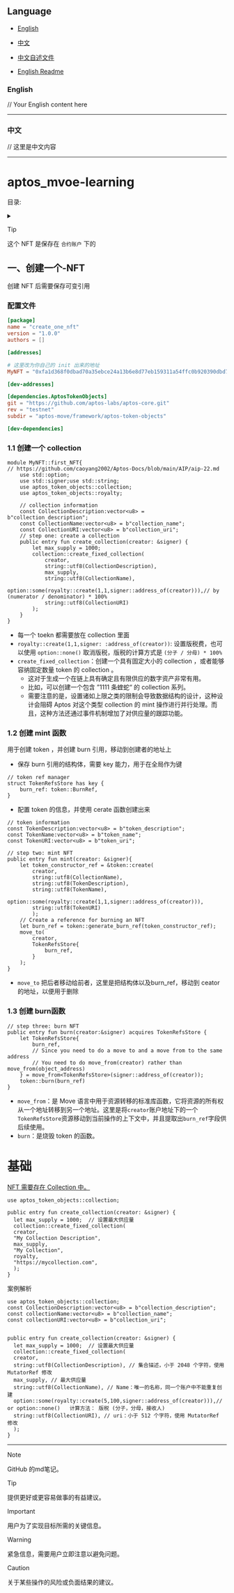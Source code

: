 ## Language

- [English](#english)
- [中文](#中文)

- [中文自述文件](Docs/zh/README_zh.md)
- [English Readme](Docs/en/README.md)

### English

// Your English content here

---

### 中文

// 这里是中文内容


---

# aptos_mvoe-learning


目录: 
<details>
<summary>
</summary>

- [创建第一个-NFT](#一创建一个-nft) : 一个简单功能的 NFT mnt 合约, 一次只能创建一个, 并且不能重复创建, 没有错误处理

-
</details>


> [!TIP]
> 这个 NFT 是保存在 `合约账户` 下的

## 一、创建一个-NFT

创建 NFT 后需要保存可变引用

### 配置文件
```toml
[package]
name = "create_one_nft"
version = "1.0.0"
authors = []

[addresses]

# 这里改为你自己的 init 出来的地址
MyNFT = "0xfa1d368f0dbad70a35ebce24a13b6e8d77eb159311a54ffc0b920390dbd7349f"

[dev-addresses]

[dependencies.AptosTokenObjects]
git = "https://github.com/aptos-labs/aptos-core.git"
rev = "testnet"
subdir = "aptos-move/framework/aptos-token-objects"

[dev-dependencies]
```



### 1.1 创建一个 collection



```move
module MyNFT::first_NFT{
// https://github.com/caoyang2002/Aptos-Docs/blob/main/AIP/aip-22.md
    use std::option;
    use std::signer;use std::string;
    use aptos_token_objects::collection;
    use aptos_token_objects::royalty;

	// collection information 
    const CollectionDescription:vector<u8> = b"collection_description";
    const CollectionName:vector<u8> = b"collection_name";
    const CollectionURI:vector<u8> = b"collection_uri";
    // step one: create a collection
    public entry fun create_collection(creator: &signer) {
        let max_supply = 1000;
        collection::create_fixed_collection(
            creator,
            string::utf8(CollectionDescription),
            max_supply,
            string::utf8(CollectionName),
            option::some(royalty::create(1,1,signer::address_of(creator))),// by (numerator / denominator) * 100%
            string::utf8(CollectionURI)
        );
    }
}
```
- 每一个 toekn 都需要放在 collection 里面
- `royalty::create(1,1,signer: :address_of(creator))`: 设置版税费，也可以使用 `option::none()` 取消版税，版税的计算方式是 `(分子 / 分母) * 100%`
- `create_fixed_collection`：创建一个具有固定大小的 collection ，或者能够容纳固定数量 token 的 collection 。
    - 这对于生成一个在链上具有确定且有限供应的数字资产非常有用。
    - 比如，可以创建一个包含 ”1111 条蝰蛇“ 的 collection 系列。
    - 需要注意的是，设置诸如上限之类的限制会导致数据结构的设计，这种设计会阻碍 Aptos 对这个类型 collection 的 mint 操作进行并行处理。而且，这种方法还通过事件机制增加了对供应量的跟踪功能。

### 1.2 创建 mint 函数
用于创建 token ，并创建 burn 引用，移动到创建者的地址上
- 保存 burn 引用的结构体，需要 key 能力，用于在全局作为键

```Move
// token ref manager  
struct TokenRefsStore has key {  
    burn_ref: token::BurnRef,  
}
```

- 配置 token 的信息，并使用 cerate 函数创建出来

```move
// token information 
const TokenDescription:vector<u8> = b"token_description";  
const TokenName:vector<u8> = b"token_name";  
const TokenURI:vector<u8> = b"token_uri";

// step two: mint NFT  
public entry fun mint(creator: &signer){  
    let token_constructor_ref = &token::create(  
        creator,  
        string::utf8(CollectionName),  
        string::utf8(TokenDescription),  
        string::utf8(TokenName),  
        option::some(royalty::create(1,1,signer::address_of(creator))),  
        string::utf8(TokenURI)  
        );  
    // Create a reference for burning an NFT  
    let burn_ref = token::generate_burn_ref(token_constructor_ref);  
    move_to(  
        creator,  
        TokenRefsStore{  
            burn_ref,  
        }  
    );  
}
```

- `move_to` 把后者移动给前者，这里是把结构体以及burn_ref，移动到 ceator 的地址，以便用于删除

### 1.3 创建 burn函数

```move
// step three: burn NFT  
public entry fun burn(creator:&signer) acquires TokenRefsStore {  
    let TokenRefsStore{  
        burn_ref,  
        // Since you need to do a move to and a move from to the same address
        // You need to do move_from(creator) rather than move_from(object_address)
    } = move_from<TokenRefsStore>(signer::address_of(creator)); 
    token::burn(burn_ref)  
}
```

- `move_from`：是 Move 语言中用于资源转移的标准库函数，它将资源的所有权从一个地址转移到另一个地址。这里是将`creator`账户地址下的一个`TokenRefsStore`资源移动到当前操作的上下文中，并且提取出`burn_ref`字段供后续使用。
- `burn`：是烧毁 token 的函数。



# 基础

[NFT 需要存在 Collection 中。](https://aptos.dev/standards/digital-asset#collection-creation)

```move
use aptos_token_objects::collection;  
  
public entry fun create_collection(creator: &signer) {  
  let max_supply = 1000;  // 设置最大供应量
  collection::create_fixed_collection(  
  creator,  
  "My Collection Description",  
  max_supply,  
  "My Collection",  
  royalty,  
  "https://mycollection.com",  
  );  
}
```

案例解析

```move
use aptos_token_objects::collection;  
const CollectionDescription:vector<u8> = b"collection_description";
const collectionName:vector<u8> = b"collection_name";
const collectionURI:vector<u8> = b"collection_uri";

  
public entry fun create_collection(creator: &signer) {  
  let max_supply = 1000;  // 设置最大供应量
  collection::create_fixed_collection(  
  creator,  
  string::utf8(CollectionDescription), // 集合描述，小于 2048 个字符，使用 MutatorRef 修改
  max_supply, // 最大供应量
  string::utf8(CollectionName), // Name：唯一的名称，同一个账户中不能重复创建
  option::some(royalty::create(5,100,signer::address_of(creator))),// or option::none()   计算方法： 版税 (分子，分母，接收人)
  string::utf8(CollectionURI), // uri：小于 512 个字符，使用 MutatorRef 修改
  );  
}
```





---
> [!NOTE]
> GitHub 的md笔记。

> [!TIP]
> 提供更好或更容易做事的有益建议。

> [!IMPORTANT]
> 用户为了实现目标所需的关键信息。

> [!WARNING]
> 紧急信息，需要用户立即注意以避免问题。

> [!CAUTION]
> 关于某些操作的风险或负面结果的建议。
